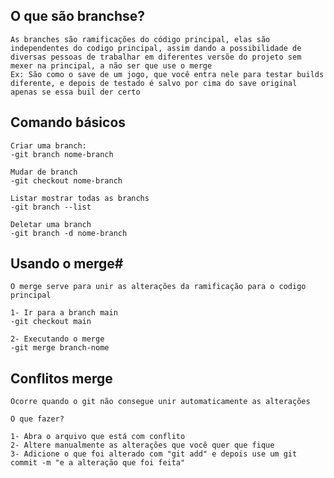 ## O que são branchse?
    As branches são ramificações do código principal, elas são independentes do codigo principal, assim dando a possibilidade de diversas pessoas de trabalhar em diferentes versõe do projeto sem mexer na principal, a não ser que use o merge
    Ex: São como o save de um jogo, que você entra nele para testar builds diferente, e depois de testado é salvo por cima do save original apenas se essa buil der certo

## Comando básicos
    Criar uma branch:
    -git branch nome-branch

    Mudar de branch
    -git checkout nome-branch

    Listar mostrar todas as branchs
    -git branch --list

    Deletar uma branch
    -git branch -d nome-branch

## Usando o merge#
    O merge serve para unir as alterações da ramificação para o codigo principal

    1- Ir para a branch main
    -git checkout main

    2- Executando o merge
    -git merge branch-nome

## Conflitos merge
    Ocorre quando o git não consegue unir automaticamente as alterações

    O que fazer?

    1- Abra o arquivo que está com conflito 
    2- Altere manualmente as alterações que você quer que fique
    3- Adicione o que foi alterado com "git add" e depois use um git commit -m "e a alteração que foi feita"
